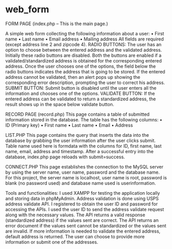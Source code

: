# web_form

FORM PAGE (index.php – This is the main page.)

A simple web form collecting the following information about a user:
•	First name
•	Last name
•	Email address
•	Mailing address
All fields are required (except address line 2 and zipcode 4).
RADIO BUTTONS:
The user has an option to choose between the entered address and the validated address. Initially these radio buttons are disabled. 
Both the buttons are enabled if a validated/standardized address is obtained for the corresponding entered address. 
Once the user chooses one of the options, the field below the radio buttons indicates the address that is going to be stored.
If the entered address cannot be validated, then an alert pops up showing the corresponding error description, prompting the user to correct his address.
SUBMIT BUTTON:
Submit button is disabled until the user enters all the information and chooses one of the options.
VALIDATE BUTTON:
If the entered address can be validated to return a standardized address, the result shows up in the space below validate button.


RECORD PAGE (record.php)
This page contains a table of submitted information stored in the database. The table has the following columns:
•	ID (Primary key)
•	First name
•	Last name
•	Email
•	Address


LIST.PHP
This page contains the query that inserts the data into the database by grabbing the user information after the user clicks submit.
Table name used here is formdata with the columns for ID, first name, last name, email, address and timestamp.
After a successful entry into the database, index.php page reloads with submit=success.


CONNECT.PHP
This page establishes the connection to the MySQL server by using the server name, user name, password and the database name.
For this project, the server name is localhost, user name is root, password is blank (no password used) and database name used is userinformation.


Tools and functionalities:
I used XAMPP for testing the application locally and storing data in phpMyAdmin.
Address validation is done using USPS address validate API. I registered to obtain the user ID and password for accessing the APIs. I used the user ID to send the address validate request along with the necessary values. The API returns a valid response (standardized address) if the values sent are correct. The API returns an error document if the values sent cannot be standardized or the values sent are invalid. If more information is needed to validate the entered address, default address is returned. The user can choose to provide more information or submit one of the addresses.
